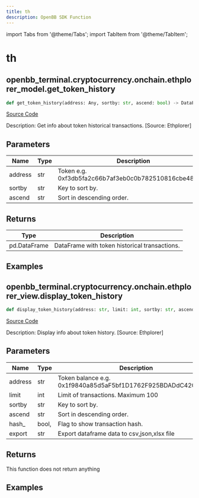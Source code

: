 ```yaml
---
title: th
description: OpenBB SDK Function
---
```


import Tabs from '@theme/Tabs';
import TabItem from '@theme/TabItem';

# th

<Tabs>
<TabItem value="model" label="Model" default>

## openbb_terminal.cryptocurrency.onchain.ethplorer_model.get_token_history

```python title='openbb_terminal/cryptocurrency/onchain/ethplorer_model.py'
def get_token_history(address: Any, sortby: str, ascend: bool) -> DataFrame
```
[Source Code](https://github.com/OpenBB-finance/OpenBBTerminal/tree/main/openbb_terminal/cryptocurrency/onchain/ethplorer_model.py#L489)

Description: Get info about token historical transactions. [Source: Ethplorer]

## Parameters

| Name | Type | Description | Default | Optional |
| ---- | ---- | ----------- | ------- | -------- |
| address | str | Token e.g. 0xf3db5fa2c66b7af3eb0c0b782510816cbe4813b8 | None | False |
| sortby | str | Key to sort by. | None | False |
| ascend | str | Sort in descending order. | None | False |

## Returns

| Type | Description |
| ---- | ----------- |
| pd.DataFrame | DataFrame with token historical transactions. |

## Examples



</TabItem>
<TabItem value="view" label="View">

## openbb_terminal.cryptocurrency.onchain.ethplorer_view.display_token_history

```python title='openbb_terminal/cryptocurrency/onchain/ethplorer_view.py'
def display_token_history(address: str, limit: int, sortby: str, ascend: bool, hash_: bool, export: str) -> None
```
[Source Code](https://github.com/OpenBB-finance/OpenBBTerminal/tree/main/openbb_terminal/cryptocurrency/onchain/ethplorer_view.py#L276)

Description: Display info about token history. [Source: Ethplorer]

## Parameters

| Name | Type | Description | Default | Optional |
| ---- | ---- | ----------- | ------- | -------- |
| address | str | Token balance e.g. 0x1f9840a85d5aF5bf1D1762F925BDADdC4201F984 | None | False |
| limit | int | Limit of transactions. Maximum 100 | None | False |
| sortby | str | Key to sort by. | None | False |
| ascend | str | Sort in descending order. | None | False |
| hash_ | bool, | Flag to show transaction hash. | None | False |
| export | str | Export dataframe data to csv,json,xlsx file | None | False |

## Returns

This function does not return anything

## Examples



</TabItem>
</Tabs>